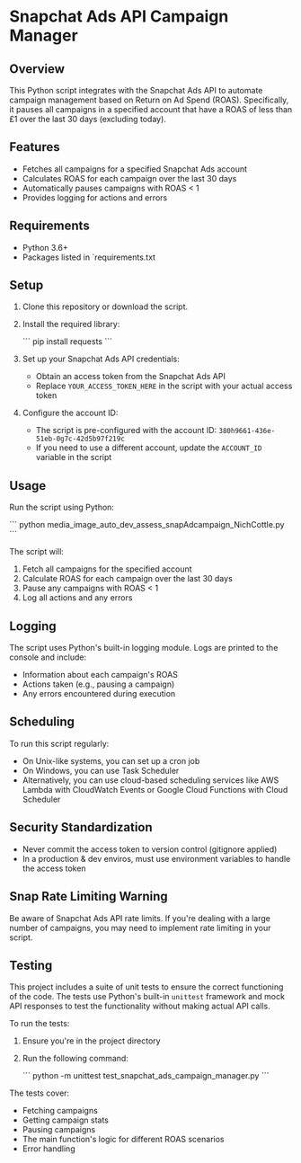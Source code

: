 # Snapchat Ads API Campaign Manager

## Overview

This Python script integrates with the Snapchat Ads API to automate campaign management based on Return on Ad Spend (ROAS). Specifically, it pauses all campaigns in a specified account that have a ROAS of less than £1 over the last 30 days (excluding today).

## Features

- Fetches all campaigns for a specified Snapchat Ads account
- Calculates ROAS for each campaign over the last 30 days
- Automatically pauses campaigns with ROAS < 1
- Provides logging for actions and errors

## Requirements

- Python 3.6+
- Packages listed in `requirements.txt

## Setup

1. Clone this repository or download the script.

2. Install the required library:

   \`\`\`
   pip install requests
   \`\`\`

3. Set up your Snapchat Ads API credentials:
   - Obtain an access token from the Snapchat Ads API
   - Replace `YOUR_ACCESS_TOKEN_HERE` in the script with your actual access token

4. Configure the account ID:
   - The script is pre-configured with the account ID: `380h9661-436e-51eb-0g7c-42d5b97f219c`
   - If you need to use a different account, update the `ACCOUNT_ID` variable in the script

## Usage

Run the script using Python:

\`\`\`
python media_image_auto_dev_assess_snapAdcampaign_NichCottle.py
\`\`\`

The script will:
1. Fetch all campaigns for the specified account
2. Calculate ROAS for each campaign over the last 30 days
3. Pause any campaigns with ROAS < 1
4. Log all actions and any errors

## Logging

The script uses Python's built-in logging module. Logs are printed to the console and include:
- Information about each campaign's ROAS
- Actions taken (e.g., pausing a campaign)
- Any errors encountered during execution

## Scheduling

To run this script regularly:
- On Unix-like systems, you can set up a cron job
- On Windows, you can use Task Scheduler
- Alternatively, you can use cloud-based scheduling services like AWS Lambda with CloudWatch Events or Google Cloud Functions with Cloud Scheduler

## Security Standardization

- Never commit the access token to version control (gitignore applied)
- In a production & dev enviros, must use environment variables to handle the access token

## Snap Rate Limiting Warning

Be aware of Snapchat Ads API rate limits. If you're dealing with a large number of campaigns, you may need to implement rate limiting in your script.

## Testing

This project includes a suite of unit tests to ensure the correct functioning of the code. 
The tests use Python's built-in `unittest` framework and mock API responses to test the functionality without making actual API calls.

To run the tests:

1. Ensure you're in the project directory
2. Run the following command:

   \`\`\`
   python -m unittest test_snapchat_ads_campaign_manager.py
   \`\`\`

The tests cover:
- Fetching campaigns
- Getting campaign stats
- Pausing campaigns
- The main function's logic for different ROAS scenarios
- Error handling
